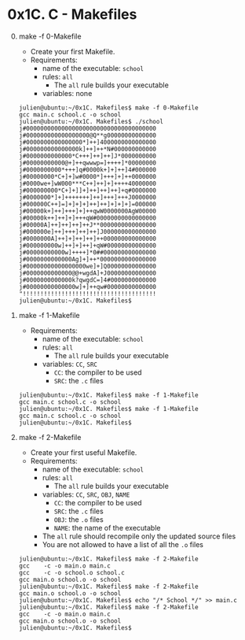 # 0x1C. C - Makefiles

0. make -f 0-Makefile
	- Create your first Makefile.
	- Requirements:
		- name of the executable: `school`
		- rules: `all`
			- The `all` rule builds your executable
		- variables: none
	```
	julien@ubuntu:~/0x1C. Makefiles$ make -f 0-Makefile 
	gcc main.c school.c -o school
	julien@ubuntu:~/0x1C. Makefiles$ ./school 
	j#0000000000000000000000000000000000000
	j#000000000000000000@Q**g00000000000000
	j#0000000000000000*]++]4000000000000000
	j#000000000000000k]++]++*N#000000000000
	j#0000000000000*C+++]++]++]J*0000000000
	j#00000000000@+]++qwwwp=]++++]*00000000
	j#0000000000*+++]q#0000k+]+]++]4#000000
	j#00000000*C+]+]w#0000*]+++]+]++0000000
	j#0000we+]wW000***C++]++]+]++++40000000
	j#000000000*C+]+]]+]++]++]++]+q#0000000
	j#0000000*]+]+++++++]++]+++]+++J0000000
	j#000000C++]=]+]+]+]++]++]+]+]+]=000000
	j#00000k+]++]+++]+]++qwW0000000AgW00000
	j#00000k++]++]+]+++qW#00000000000000000
	j#00000A]++]++]++]++J**0000000000000000
	j#000000e]++]+++]++]++]J000000000000000
	j#0000000A]++]+]++]++]++000000000000000
	j#000000000w]++]+]++]+qW#00000000000000
	j#00000000000w]++++]*0##000000000000000
	j#0000000000000Ag]+]++*0000000000000000
	j#00000000000000000we]+]Q00000000000000
	j#0000000000000@@+wgdA]+J00000000000000
	j#0000000000000k?qwgdC=]4#0000000000000
	j#00000000000000w]+]++qw#00000000000000
	"!!!!!!!!!!!!!!!!!!!!!!!!!!!!!!!!!!!!!!
	julien@ubuntu:~/0x1C. Makefiles$ 
	```

1. make -f 1-Makefile
	- Requirements:
		- name of the executable: `school`
		- rules: `all`
			- The `all` rule builds your executable
		- variables: `CC`, `SRC`
			- `CC`: the compiler to be used
			- `SRC`: the `.c` files
	```
	julien@ubuntu:~/0x1C. Makefiles$ make -f 1-Makefile
	gcc main.c school.c -o school
	julien@ubuntu:~/0x1C. Makefiles$ make -f 1-Makefile
	gcc main.c school.c -o school
	julien@ubuntu:~/0x1C. Makefiles$
	```

2. make -f 2-Makefile
	- Create your first useful Makefile.
	- Requirements:
		- name of the executable: `school`
		- rules: `all`
			- The `all` rule builds your executable
		- variables: `CC`, `SRC`, `OBJ`, `NAME`
			- `CC`: the compiler to be used
			- `SRC`: the `.c` files
			- `OBJ`: the `.o` files
			- `NAME`: the name of the executable
		- The `all` rule should recompile only the updated source files
		- You are not allowed to have a list of all the `.o` files
	```
	julien@ubuntu:~/0x1C. Makefiles$ make -f 2-Makefile
	gcc    -c -o main.o main.c
	gcc    -c -o school.o school.c
	gcc main.o school.o -o school
	julien@ubuntu:~/0x1C. Makefiles$ make -f 2-Makefile
	gcc main.o school.o -o school
	julien@ubuntu:~/0x1C. Makefiles$ echo "/* School */" >> main.c
	julien@ubuntu:~/0x1C. Makefiles$ make -f 2-Makefile
	gcc    -c -o main.o main.c
	gcc main.o school.o -o school
	julien@ubuntu:~/0x1C. Makefiles$ 
	```
